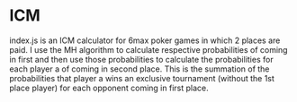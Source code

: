 # ICM
index.js is an ICM calculator for 6max poker games in which 2 places are paid.
I use the MH algorithm to calculate respective probabilities of coming in first 
and then use those probabilities to calculate the probabilities for each player
a of coming in second place. This is the summation of the probabilities that player a
wins an exclusive tournament (without the 1st place player) for each opponent coming
in first place.

